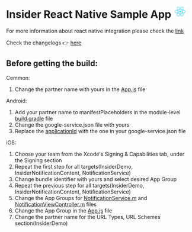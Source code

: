 # Insider React Native Sample App <img src="https://github.com/github/explore/raw/main/topics/react-native/react-native.png" alt="react-native" width="35" height="35"/>
For more information about react native integration please check the [link](https://academy.useinsider.com/docs/react-native-integration)

Check the changelogs 👉 [here](https://academy.useinsider.com/docs/react-native-sdk-changelog)

## Before getting the build:

Common:
1. Change the partner name with yours in the [App.js](https://github.com/useinsider/reactjs-sample/blob/master/InsiderDemo/App.js#L38) file

Android:

1. Add your partner name to manifestPlaceholders in the module-level [build.gradle](https://github.com/useinsider/reactjs-sample/blob/master/InsiderDemo/android/app/build.gradle#L134) file
2. Change the google-service.json file with yours
3. Replace the [applicationId](https://github.com/useinsider/reactjs-sample/blob/master/InsiderDemo/android/app/build.gradle#L137) with the one in your google-service.json file 

iOS:

1. Choose your team from the Xcode's Signing & Capabilities tab, under the Signing section
2. Repeat the first step for all targets(InsiderDemo, InsiderNotificationContent, NotificationService)
3. Change bundle identifier with yours and select desired App Group
4. Repeat the previous step for all targets(InsiderDemo, InsiderNotificationContent, NotificationService)
5. Change the App Groups for [NotificationService.m](https://github.com/useinsider/reactjs-sample/blob/master/InsiderDemo/ios/InsiderNotificationService/NotificationService.m#L19) and [NotificationViewController.m](https://github.com/useinsider/reactjs-sample/blob/master/InsiderDemo/ios/InsiderNotificationContent/NotificationViewController.m#L19) files
6. Change the App Group in the [App.js](https://github.com/useinsider/reactjs-sample/blob/master/InsiderDemo/App.js#L39) file
7. Change the partner name for the URL Types, URL Schemes section(InsiderDemo) 
